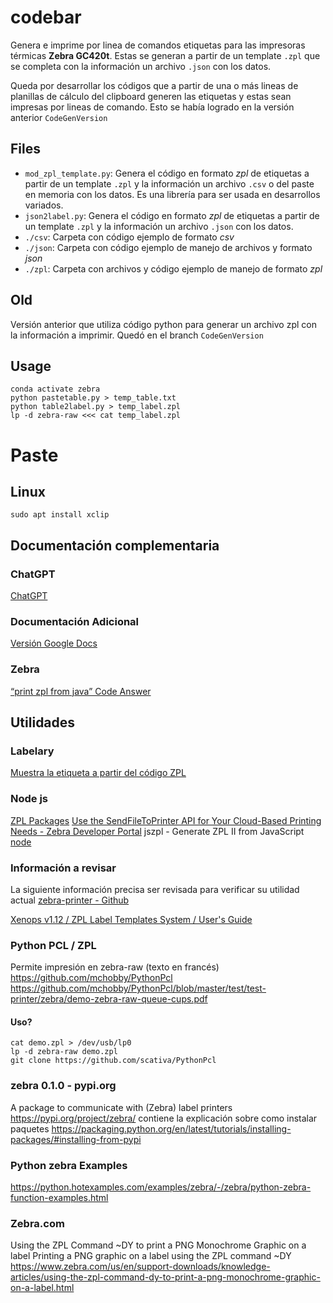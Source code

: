 # codebar
Genera e imprime por linea de comandos etiquetas para las impresoras térmicas __Zebra GC420t__. Estas se generan a partir de un template `.zpl` que se completa con la información un archivo `.json` con los datos.

Queda por desarrollar los códigos que a partir de una o más lineas de planillas de cálculo del clipboard generen las etiquetas y estas sean impresas por lineas de comando. Esto se había logrado en la versión anterior `CodeGenVersion`

## Files
- `mod_zpl_template.py`: Genera el código en formato _zpl_ de etiquetas a partir de un template `.zpl` y la información un archivo `.csv` o del paste en memoria con los datos. Es una librería para ser usada en desarrollos variados.
- `json2label.py`: Genera el código en formato _zpl_ de etiquetas a partir de un template `.zpl` y la información un archivo `.json` con los datos.
- `./csv`: Carpeta con código ejemplo de formato _csv_
- `./json`: Carpeta con código ejemplo de manejo de archivos y formato _json_
- `./zpl`: Carpeta con archivos y código ejemplo de manejo de formato _zpl_

## Old
Versión anterior que utiliza código python para generar un archivo zpl con la información a imprimir. Quedó en el branch `CodeGenVersion`

## Usage
```
conda activate zebra
python pastetable.py > temp_table.txt
python table2label.py > temp_label.zpl
lp -d zebra-raw <<< cat temp_label.zpl
```

# Paste

## Linux
```
sudo apt install xclip 
```

## Documentación complementaria
### ChatGPT
[ChatGPT](https://chat.openai.com/c/64f4dc11-522e-4ad1-8f10-6e7b429ff514)
### Documentación Adicional
[Versión Google Docs](https://docs.google.com/document/d/1KEMTndB9a6GAG9w_y4i5BaqnAcqN8ZQys83Q_9N4GOU/edit?usp=sharing)
### Zebra
[“print zpl from java” Code Answer](https://www.codegrepper.com/code-examples/java/print+zpl+from+java)

## Utilidades
### Labelary
[Muestra la etiqueta a partir del código ZPL](http://labelary.com/viewer.html)
### Node js
[ZPL Packages](ttps://npm.io/search/keyword:ZPL)
[Use the SendFileToPrinter API for Your Cloud-Based Printing Needs - Zebra Developer Portal](https://npm.io/search/keyword:ZPL)
jszpl - Generate ZPL II from JavaScript
[node](https://www.npmjs.com/package/jszpl?activeTab=readme)


### Información a revisar
La siguiente información precisa ser revisada para verificar su utilidad actual
[zebra-printer - Github](https://github.services.devops.takamol.support/topics/zebra-printer)

[Xenops v1.12 / ZPL Label Templates System / User's Guide](https://github.com/latitov/ZPL-Label-Templates)

### Python PCL / ZPL
Permite impresión en zebra-raw (texto en francés)
https://github.com/mchobby/PythonPcl
https://github.com/mchobby/PythonPcl/blob/master/test/test-printer/zebra/demo-zebra-raw-queue-cups.pdf

#### Uso?
```
cat demo.zpl > /dev/usb/lp0
lp -d zebra-raw demo.zpl
git clone https://github.com/scativa/PythonPcl
```

### zebra 0.1.0 - pypi.org
A package to communicate with (Zebra) label printers
https://pypi.org/project/zebra/
contiene la explicación sobre como instalar paquetes
https://packaging.python.org/en/latest/tutorials/installing-packages/#installing-from-pypi

### Python zebra Examples
https://python.hotexamples.com/examples/zebra/-/zebra/python-zebra-function-examples.html

### Zebra.com
Using the ZPL Command ~DY to print a PNG Monochrome Graphic on a label
Printing a PNG graphic on a label using the ZPL command ~DY
https://www.zebra.com/us/en/support-downloads/knowledge-articles/using-the-zpl-command-dy-to-print-a-png-monochrome-graphic-on-a-label.html

